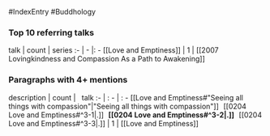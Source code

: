 #IndexEntry #Buddhology

### Top 10 referring talks
talk | count | series
:- | - |: -
[[Love and Emptiness]] | 1 | [[2007 Lovingkindness and Compassion As a Path to Awakening]]

### Paragraphs with 4+ mentions
description | count | &nbsp;&nbsp;talk
:- | : - | : -
[[Love and Emptiness#"Seeing all things with compassion"\|"Seeing all things with compassion"]] &nbsp;&nbsp;[[0204 Love and Emptiness#^3-1\|.]] &nbsp; **[[0204 Love and Emptiness#^3-2\|.]]** &nbsp; [[0204 Love and Emptiness#^3-3\|.]] | 1 | [[Love and Emptiness]]

